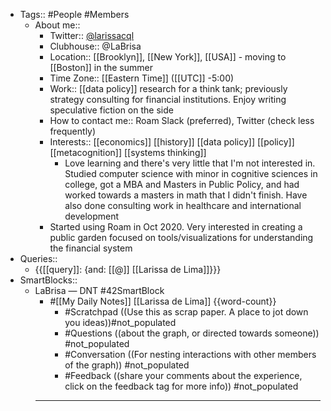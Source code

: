 - Tags:: #People #Members
    - About me::
        - Twitter:: [@larissacql](https://twitter.com/larissacql)
        - Clubhouse:: @LaBrisa
        - Location:: [[Brooklyn]], [[New York]], [[USA]] - moving to [[Boston]] in the summer
        - Time Zone:: [[Eastern Time]] ([[UTC]] -5:00)
        - Work:: [[data policy]] research for a think tank; previously strategy consulting for financial institutions.  Enjoy writing speculative fiction on the side
        - How to contact me:: Roam Slack (preferred), Twitter (check less frequently)
        - Interests:: [[economics]] [[history]] [[data policy]] [[policy]] [[metacognition]] [[systems thinking]]
            - Love learning and there's very little that I'm not interested in.  Studied computer science with minor in cognitive sciences in college, got a MBA and Masters in Public Policy, and had worked towards a masters in math that I didn't finish.  Have also done consulting work in healthcare and international development
        - Started using Roam in Oct 2020.  Very interested in creating a public garden focused on tools/visualizations for understanding the financial system
- Queries::
    - {{[[query]]: {and: [[@]] [[Larissa de Lima]]}}}
- SmartBlocks::
    - LaBrisa — DNT #42SmartBlock
        - #[[My Daily Notes]] [[Larissa de Lima]] {{word-count}}
            - #Scratchpad ((Use this as scrap paper. A place to jot down you ideas))#not_populated
            - #Questions ((about the graph, or directed towards someone)) #not_populated
            - #Conversation ((For nesting interactions with other members of the graph)) #not_populated
            - #Feedback ((share your comments about the experience, click on the feedback tag for more info)) #not_populated
        - ---
